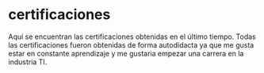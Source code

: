 # certificaciones
Aquí se encuentran las certificaciones obtenidas en el último tiempo.
Todas las certificaciones fueron obtenidas de forma autodidacta ya que me gusta estar en constante aprendizaje y me gustaria empezar una carrera en la industria TI.
